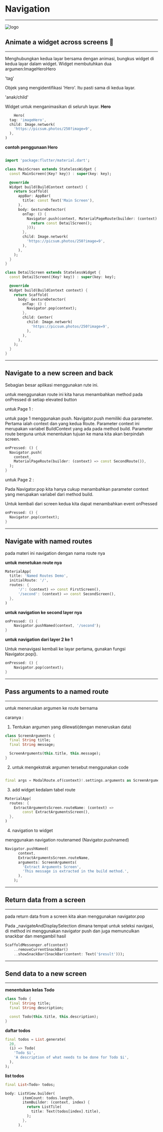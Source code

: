 # Navigation 
<hr>

![logo](https://d17ivq9b7rppb3.cloudfront.net/original/academy/202006151626413acd4cdf460618271f88df4e5a1b7653.png)

## Animate a widget across screens :memo:
<hr>
Menghubungkan kedua layar bersama dengan animasi, bungkus widget di kedua layar dalam widget. Widget membutuhkan dua argumen:ImageHeroHero

'tag'

Objek yang mengidentifikasi 'Hero'. Itu pasti sama di kedua layar.

'anak/child'

Widget untuk menganimasikan di seluruh layar.
**Hero**

``` dart
    Hero(
  tag: 'imageHero',
  child: Image.network(
    'https://picsum.photos/250?image=9',
  ),
)
```

**contoh penggunaan Hero**

``` dart

import 'package:flutter/material.dart';

class MainScreen extends StatelessWidget {
  const MainScreen({Key? key}) : super(key: key);

  @override
  Widget build(BuildContext context) {
    return Scaffold(
      appBar: AppBar(
        title: const Text('Main Screen'),
      ),
      body: GestureDetector(
        onTap: () {
          Navigator.push(context, MaterialPageRoute(builder: (context) {
            return const DetailScreen();
          }));
        },
        child: Image.network(
          'https://picsum.photos/250?image=9',
        ),
      ),
    );
  }
}

class DetailScreen extends StatelessWidget {
  const DetailScreen({Key? key}) : super(key: key);

  @override
  Widget build(BuildContext context) {
    return Scaffold(
      body: GestureDetector(
        onTap: () {
          Navigator.pop(context);
        },
        child: Center(
          child: Image.network(
            'https://picsum.photos/250?image=9',
          ),
        ),
      ),
    );
  }
}

```
<hr>

## Navigate to a new screen and back

Sebagian besar aplikasi menggunakan rute ini.

untuk menggunakan route ini kita harus menambahkan method pada onPressed di setiap elevated button 

untuk Page 1 :

untuk page 1 menggunakan push. Navigator.push memiliki dua parameter. Pertama ialah context dan yang kedua Route. Parameter context ini merupakan variabel BuildContext yang ada pada method build. Parameter route berguna untuk menentukan tujuan ke mana kita akan berpindah screen. 

``` dart
onPressed: () {
  Navigator.push(
    context,
    MaterialPageRoute(builder: (context) => const SecondRoute()),
  );
}
```

untuk Page 2 :

Pada Navigator.pop kita hanya cukup menambahkan parameter context yang merupakan variabel dari method build.

Untuk kembali dari screen kedua kita dapat menambahkan event onPressed

``` dart
onPressed: () {
  Navigator.pop(context);
}
```
<hr>

## Navigate with named routes

pada materi ini navigation dengan nama route nya

**untuk menetukan route nya**

``` dart
MaterialApp(
  title: 'Named Routes Demo',
  initialRoute: '/',
  routes: {
      '/': (context) => const FirstScreen(),
      '/second': (context) => const SecondScreen(),
  },
)
```

**untuk navigation ke second layer nya**

``` dart
onPressed: () {
    Navigator.pushNamed(context, '/second');
}
```

**untuk navigation dari layer 2 ke 1**

Untuk menavigasi kembali ke layar pertama, gunakan fungsi Navigator.pop().

``` dart 
onPressed: () {
    Navigator.pop(context);
}
```
<hr>

## Pass arguments to a named route
<hr>

untuk meneruskan argumen ke route bernama

caranya :

1. Tentukan argumen yang dilewati(dengan meneruskan data)

``` dart
class ScreenArguments {
  final String title;
  final String message;

  ScreenArguments(this.title, this.message);
}
```

2. untuk mengekstrak argumen tersebut menggunakan code 

``` dart

final args = ModalRoute.of(context)!.settings.arguments as ScreenArguments;

```

3. add widget kedalam tabel route

``` dart
MaterialApp(
  routes: {
    ExtractArgumentsScreen.routeName: (context) =>
        const ExtractArgumentsScreen(),
  },
)
```

4. navigation to widget

menggunakan navigation routenamed (Navigator.pushnamed)

``` dart 
Navigator.pushNamed(
      context,
      ExtractArgumentsScreen.routeName,
      arguments: ScreenArguments(
        'Extract Arguments Screen',
        'This message is extracted in the build method.',
      ),
    );
```

<hr>

## Return data from a screen

<hr>

pada return data from a screen kita akan menggunakan navigator.pop

Pada _navigateAndDisplaySelection dimana tempat untuk seleksi navigasi, di method ini menggunakan navigator push dan juga memunculkan snackbar dan mengambil hasil 

``` dart 
ScaffoldMessenger.of(context)
    ..removeCurrentSnackBar()
    ..showSnackBar(SnackBar(content: Text('$result')));
```

<hr>

## Send data to a new screen

<hr>

**menentukan kelas Todo**
``` dart
class Todo {
  final String title;
  final String description;

  const Todo(this.title, this.description);
}
```

**daftar todos**

``` dart
final todos = List.generate(
  20,
  (i) => Todo(
    'Todo $i',
    'A description of what needs to be done for Todo $i',
  ),
);
```

**list todos**
``` dart
final List<Todo> todos;

body: ListView.builder(
        itemCount: todos.length,
        itemBuilder: (context, index) {
          return ListTile(
            title: Text(todos[index].title),
          );
        },
      ),
      
```